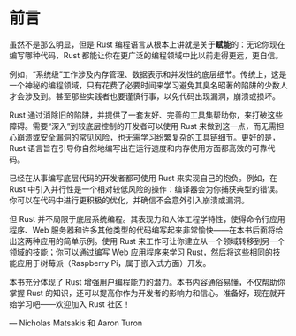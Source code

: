 # 前言

虽然不是那么明显，但是 Rust 编程语言从根本上讲就是关于**赋能**的：无论你现在编写哪种代码，Rust 都能让你在更广泛的编程领域中比以前走得更远，更自信。

例如，“系统级”工作涉及内存管理、数据表示和并发性的底层细节。传统上，这是一个神秘的编程领域，只有花费了必要时间来学习避免其臭名昭著的陷阱的少数人才会涉及到。甚至那些实践者也要谨慎行事，以免代码出现漏洞，崩溃或损坏。

Rust 通过消除旧的陷阱，并提供了一套友好、完善的工具集帮助你，来打破这些障碍。需要“深入”到较底层控制的开发者可以使用 Rust 来做到这一点，而无需担心崩溃或安全漏洞的常见风险，也无需学习纷繁复杂的工具链细节。更好的是，Rust 语言旨在引导你自然地编写出在运行速度和内存使用方面都高效的可靠代码。

已经在从事编写底层代码的开发者都可使用 Rust 来实现自己的抱负。例如，在 Rust 中引入并行性是一个相对较低风险的操作：编译器会为你捕获典型的错误。你可以在代码中进行更积极的优化，并确信不会意外引入崩溃或漏洞。

但 Rust 并不局限于底层系统编程。其表现力和人体工程学特性，使得命令行应用程序、Web 服务器和许多其他类型的代码编写起来非常愉快——在本书后面将给出这两种应用的简单示例。使用 Rust 来工作可让你建立从一个领域转移到另一个领域的技能；你可以通过编写 Web 应用程序来学习 Rust，然后将这些相同的技能应用于树莓派（Raspberry Pi，属于嵌入式方面）开发。

本书充分体现了 Rust 增强用户编程能力的潜力。本书内容通俗易懂，不仅帮助你掌握 Rust 的知识，还可以提高你作为开发者的影响力和信心。准备好，现在就开始学习吧——欢迎加入 Rust 社区！

— Nicholas Matsakis 和 Aaron Turon
